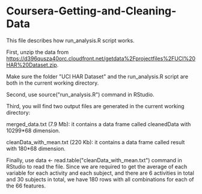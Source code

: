 Coursera-Getting-and-Cleaning-Data
==================================

This file describes how run_analysis.R script works.

First, unzip the data from https://d396qusza40orc.cloudfront.net/getdata%2Fprojectfiles%2FUCI%20HAR%20Dataset.zip.

Make sure the folder "UCI HAR Dataset" and the run_analysis.R script are both in the current working directory.

Second, use source("run_analysis.R") command in RStudio.

Third, you will find two output files are generated in the current working directory:

merged_data.txt (7.9 Mb): it contains a data frame called cleanedData with 10299*68 dimension.

cleanData_with_mean.txt (220 Kb): it contains a data frame called result with 180*68 dimension.

Finally, use data <- read.table("cleanData_with_mean.txt") command in RStudio to read the file. Since we are required to get the average of each variable for each activity and each subject, and there are 6 activities in total and 30 subjects in total, we have 180 rows with all combinations for each of the 66 features.
